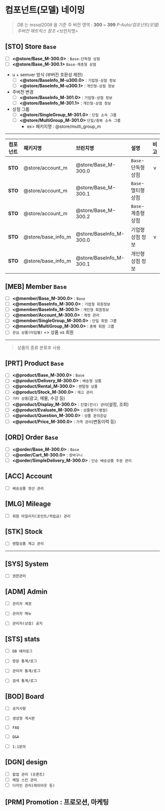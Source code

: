 # 컴포넌트(모델) 네이밍
> DB 는 mssql2008 을 기준 
> 주 버전 영역 : **300 ~ 399**
> *P-Auto/컴포넌트(모델) 주버전 매트릭스 참조*
> <브런치명>

## [STO] Store `Base`

- [ ] **<@store/Base_M-300.0>** : `Base-단독형 상점` 
- [ ] **<@store/Base_M-300.1>** `Base-계층형 상점` 
- u + semver 방식 (부버전 호환성 제한)
    - [ ] **<@store/BaseInfo_M-u300.0>** : `기업형-상점 정보`
    - [ ] **<@store/BaseInfo_M-u300.1>** : `개인형-상점 정보`
- 주버전 변경
    - [ ] **<@store/BaseInfo_M-301.0>** : `기업형-상점 정보`
    - [ ] **<@store/BaseInfo_M-301.1>** : `개인형-상점 정보`
- 상점 그룹
    + [ ] **<@store/SingleGroup_M-301.0>** : `단일 소속 그룹`
    + [ ] **<@store/MultiGroup_M-301.0>** `단일/중복 소속 그룹`
        - ex> 패키지명 : @store/multi_group_m

---------------------

| 컴포넌트 | 패키지명         | 브런치명               | 설명              | 비고 |
|:-------:|:-----------------|:----------------------|:------------------|:---:|
| **STO** | @store/account_m | @store/Base_M-300.0 | `Base`-단독형 상점 | v |
| **STO** | @store/account_m | @store/Base_M-300.1 | `Base`-멀티형 상점 |   |
| **STO** | @store/account_m | @store/Base_M-300.2 | `Base`-계층형 상점 |   |
| **STO** | @store/base_info_m | @store/BaseInfo_M-300.0 | 기업형 상점 정보 | v |
| **STO** | @store/base_info_m | @store/BaseInfo_M-300.1 | 개인형 상점 정보 |   |



## [MEB] Member `Base`

- [ ] **<@member/Base_M-300.0>** : `Base`
- [ ] **<@member/BaseInfo_M-300.0>** : `기업형 회원정보`
- [ ] **<@member/BaseInfo_M-300.1>** : `개인형 회원정보`
- [ ] **<@member/Account_M-300.0>** : `계정 관리`
- [ ] **<@member/SingleGroup_M-300.0>** : `단일 회원 그룹`
- [ ] **<@member/MultiGroup_M-300.0>** : `중복 회원 그룹` 
- [ ] `관심 상품(타입별)`  => 상품 vs 회원

---
> 상품의 종류 분류후 사용 

## [PRT] Product `Base`
- [ ] **<@product/Base_M-300.0>** : `Base`
- [ ] **<@product/Delivery_M-300.0>** : `배송형 상품`
- [ ] **<@product/Rental_M-300.0>** : `렌탈형 상품`
- [ ] **<@product/Stock_M-300.0>** : `재고 관리`
- [ ] `기타 상품`(광고, 매물, 수강 등)
- [ ] **<@product/Display_M-300.0>** : `진열(전시) 관리`(설정, 조회)
- [ ] **<@product/Evaluate_M-300.0>** :  `상품평가(평점)` 
- [ ] **<@product/Question_M-300.0>** :  `상품 문의응답` 
- [ ] **<@product/Price_M-300.0>** :  `가격 관리`(변동이력 등)

## [ORD] Order `Base`
- [ ] **<@order/Base_M-300.0>** :  `Base`
- [ ] **<@order/Cart_M-300.0>** :  `장바구니`
- [ ] **<@order/SimpleDelivery_M-300.0>** :  `단순 배송상품 주문 관리`

## [ACC] Account
- [ ] `배송상품 정산 관리`

## [MLG] Mileage
- [ ] `회원 마일리지(포인트/적립금) 관리`

## [STK] Stock
- [ ] `렌탈상품 재고 관리`
  
---

## [SYS] System
- [ ] `권한관리`


## [ADM] Admin
- [ ] `관리자 계정`
- [ ] `관리자 메뉴`
- [ ] `관리자(상점) 공지`


## [STS] stats
- [ ] `DB 에러로그`
- [ ] `방문 통계/로그`
- [ ] `관리자 통계/로그`
- [ ] `검색 통계/로그`


## [BOD] Board
- [ ] `공지사항`
- [ ] `생성형 게시판`
- [ ] `FAQ`
- [ ] `Q&A`
- [ ] `1:1문의`


## [DGN] design
- [ ] `팝업 관리 (프론트)`
- [ ] `메일 스킨 관리`
- [ ] `다자인 관리(레이아웃 등)`

## [PRM] Promotion : 프로모션, 마케팅